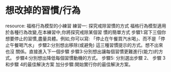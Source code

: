# 想改掉的習慣/行為

resource:
福格行為模型的小練習 練習一: 探究戒除習慣的方式 福格行為模型適用於各種行為改變,在本練習中,你將探究戒除某個習 慣的簡單方式 步驟1:寫下三個你想要停止的習慣,盡量具體。例如,你可以寫: 「停止在午餐買汽水喝」、而不是「停止午餐喝汽水」 步驟2:分別想出移除(或避免) 這三種習慣提示的方式。想不出來也沒 關係。直接進入下一個步驟 步驟3:分別想出讓每個習慣更難進行(能力)的方式。 步驟4:分別想出降低每個習慣動機的方式。 步驟5: 分別選出步驟 2、 步驟 3和步驟 4的最佳解決方案 加分步驟:開始實行你的最佳解決方案。